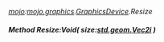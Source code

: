 _[mojo](../../modules/mojo/mojo-module.md):[mojo.graphics](../../modules/mojo/mojo-graphics.md).[GraphicsDevice](../../modules/mojo/mojo-graphics-graphicsdevice.md).Resize_
##### Method Resize:Void( size:[std.geom.Vec2i](../../modules/std/std-geom-vec2i.md) )
